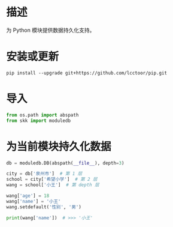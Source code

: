 # 描述

为 Python 模块提供数据持久化支持。

# 安装或更新

```
pip install --upgrade git+https://github.com/lcctoor/pip.git
```

# 导入

```python
from os.path import abspath
from skk import moduledb
```

# 为当前模块持久化数据

```python
db = moduledb.DB(abspath(__file__), depth=3)

city = db['泉州市']  # 第 1 层
school = city['希望小学']  # 第 2 层
wang = school['小王']  # 第 depth 层

wang['age'] = 18
wang['name'] = '小王'
wang.setdefault('性别', '男')

print(wang['name'])  # >>> '小王'
```
